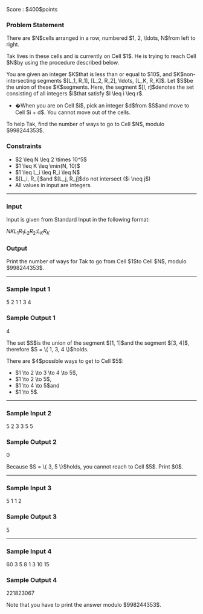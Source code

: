 
<div>

<span>

<span>

<p>
Score : $400$points
</p>

<div>

<section>

### **Problem Statement**

<p>
There are $N$cells arranged in a row, numbered $1, 2, \ldots, N$from left to right.
</p>

<p>
Tak lives in these cells and is currently on Cell $1$. He is trying to reach Cell $N$by using the procedure described below.
</p>

<p>
You are given an integer $K$that is less than or equal to $10$, and $K$non-intersecting segments $[L_1, R_1], [L_2, R_2], \ldots, [L_K, R_K]$.
Let $S$be the union of these $K$segments.
Here, the segment $[l, r]$denotes the set consisting of all integers $i$that satisfy $l \leq i \leq r$.
</p>

<ul>

<li>
�When you are on Cell $i$, pick an integer $d$from $S$and move to Cell $i + d$. You cannot move out of the cells.
</li>

</ul>

<p>
To help Tak, find the number of ways to go to Cell $N$, modulo $998244353$.
</p>

</section>

</div>

<div>

<section>

### **Constraints**

<ul>

<li>
$2 \leq N \leq 2 \times 10^5$
</li>

<li>
$1 \leq K \leq \min(N, 10)$
</li>

<li>
$1 \leq L_i \leq R_i \leq N$
</li>

<li>
$[L_i, R_i]$and $[L_j, R_j]$do not intersect ($i \neq j$) 
</li>

<li>
All values in input are integers.
</li>

</ul>

</section>

</div>

---

<div>

<div>

<section>

### **Input**

<p>
Input is given from Standard Input in the following format:
</p>

<div>

$N$$K$$L_1$$R_1$$L_2$$R_2$$:$$L_K$$R_K$
</div>

</section>

</div>

<div>

<section>

### **Output**

<p>
Print the number of ways for Tak to go from Cell $1$to Cell $N$, modulo $998244353$.
</p>

</section>

</div>

</div>

---

<div>

<section>

### **Sample Input 1**

<div>

5 2
1 1
3 4

</div>

</section>

</div>

<div>

<section>

### **Sample Output 1**

<div>

4

</div>

<p>
The set $S$is the union of the segment $[1, 1]$and the segment $[3, 4]$, therefore $S = \{ 1, 3, 4 \}$holds.
</p>

<p>
There are $4$possible ways to get to Cell $5$:
</p>

<ul>

<li>
$1 \to 2 \to 3 \to 4 \to 5$,
</li>

<li>
$1 \to 2 \to 5$,
</li>

<li>
$1 \to 4 \to 5$and
</li>

<li>
$1 \to 5$.
</li>

</ul>

</section>

</div>

---

<div>

<section>

### **Sample Input 2**

<div>

5 2
3 3
5 5

</div>

</section>

</div>

<div>

<section>

### **Sample Output 2**

<div>

0

</div>

<p>
Because $S = \{ 3, 5 \}$holds, you cannot reach to Cell $5$.
Print $0$.
</p>

</section>

</div>

---

<div>

<section>

### **Sample Input 3**

<div>

5 1
1 2

</div>

</section>

</div>

<div>

<section>

### **Sample Output 3**

<div>

5

</div>

</section>

</div>

---

<div>

<section>

### **Sample Input 4**

<div>

60 3
5 8
1 3
10 15

</div>

</section>

</div>

<div>

<section>

### **Sample Output 4**

<div>

221823067

</div>

<p>
Note that you have to print the answer modulo $998244353$.
</p>

</section>

</div>

</span>

</span>

</div>
